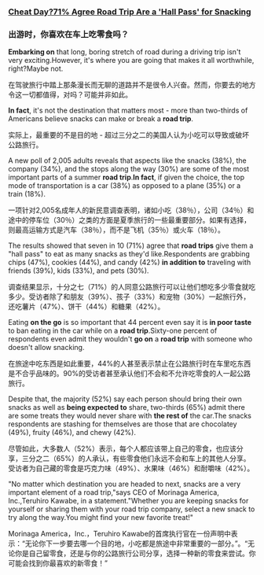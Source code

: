 ### [Cheat Day?71% Agree Road Trip Are a 'Hall Pass' for Snacking](https://web.shanbay.com/reading/web-news/articles/gucrq)
### 出游时，你喜欢在车上吃零食吗？

**Embarking on** that long, boring stretch of road during a driving trip isn't very exciting.However, it's where you are going that makes it all worthwhile, right?Maybe not.

在驾驶旅行中踏上那条漫长而无聊的道路并不是很令人兴奋。然而，你要去的地方令这一切都值得，对吗？可能并非如此。

**In fact**, it's not the destination that matters most - more than two-thirds of Americans believe snacks can make or break a **road trip**.

实际上，最重要的不是目的地 - 超过三分之二的美国人认为小吃可以导致或破坏公路旅行。

A new poll of 2,005 adults reveals that aspects like the snacks (38%), the company (34%), and the stops along the way (30%) are some of the most important parts of a summer **road trip**.**In fact**, if given the choice, the top mode of transportation is a car (38%) as opposed to a plane (35%) or a train (18%).

一项针对2,005名成年人的新民意调查表明，诸如小吃（38％），公司（34％）和途中的停车位（30％）之类的方面是夏季旅行的一些最重要部分。如果有选择，则最高运输方式是汽车（38％），而不是飞机（35％）或火车（18％）。

The results showed that seven in 10 (71%) agree that **road trips** give them a "hall pass" to eat as many snacks as they'd like.Respondents are grabbing chips (47%), cookies (44%), and candy (42%) **in addition to** traveling with friends (39%), kids (33%), and pets (30%).

调查结果显示，十分之七（71%）的人同意公路旅行可以让他们想吃多少零食就吃多少。受访者除了和朋友（39%）、孩子（33%）和宠物（30%）一起旅行外，还吃薯片（47%）、饼干（44%）和糖果（42%）。

Eating **on the go** is so important that 44 percent even say it is **in poor taste** to ban eating in the car while on a **road trip**.Sixty-one percent of respondents even admit they wouldn't **go on** a **road trip** with someone who doesn't allow snacking.

在旅途中吃东西是如此重要，44%的人甚至表示禁止在公路旅行时在车里吃东西是不合乎品味的。90%的受访者甚至承认他们不会和不允许吃零食的人一起公路旅行。

Despite that, the majority (52%) say each person should bring their own snacks as well as **being expected to** share, two-thirds (65%) admit there are some treats they would never share with **the rest of** the car.The snacks respondents are stashing for themselves are those that are chocolatey (49%), fruity (46%), and chewy (42%).

尽管如此，大多数人（52%）表示，每个人都应该带上自己的零食，也应该分享，三分之二（65%）的人承认，有些零食他们永远不会和车上的其他人分享。受访者为自己藏的零食是巧克力味（49%）、水果味（46%）和耐嚼味（42%）。

"No matter which destination you are headed to next, snacks are a very important element of a road trip,"says CEO of Morinaga America, Inc.,Teruhiro Kawabe, in a statement."Whether you are keeping snacks for yourself or sharing them with your road trip company, select a new snack to try along the way.You might find your new favorite treat!"

Morinaga America，Inc.，Teruhiro Kawabe的首席执行官在一份声明中表示：“无论你下一步要去哪一个目的地，小吃都是旅途中非常重要的一部分。”。“无论你是自己留零食，还是与你的公路旅行公司分享，选择一种新的零食来尝试。你可能会找到你最喜欢的新零食！”
